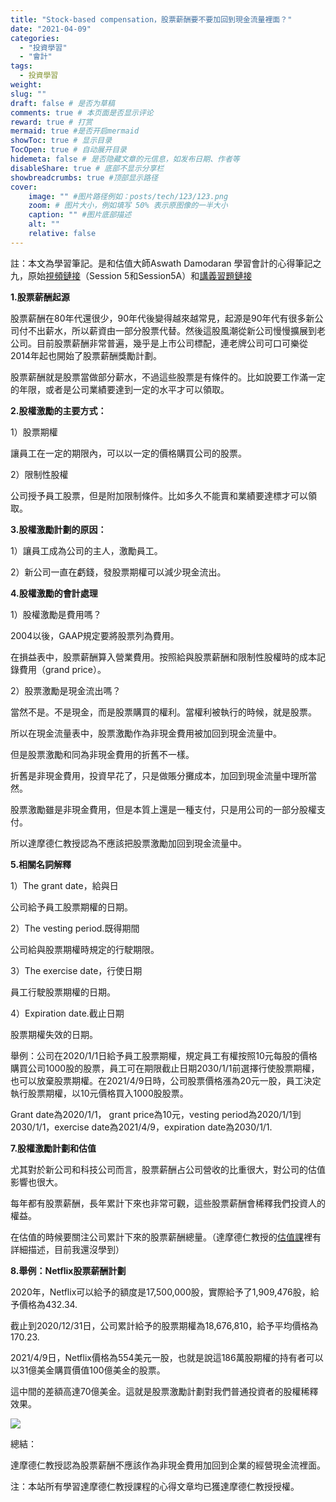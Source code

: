 ```yaml
---
title: "Stock-based compensation，股票薪酬要不要加回到現金流量裡面？"
date: "2021-04-09"
categories: 
  - "投資學習"
  - "會計"
tags: 
  - 投資學習
weight:
slug: ""
draft: false # 是否为草稿
comments: true # 本页面是否显示评论
reward: true # 打赏
mermaid: true #是否开启mermaid
showToc: true # 显示目录
TocOpen: true # 自动展开目录
hidemeta: false # 是否隐藏文章的元信息，如发布日期、作者等
disableShare: true # 底部不显示分享栏
showbreadcrumbs: true #顶部显示路径
cover:
    image: "" #图片路径例如：posts/tech/123/123.png
    zoom: # 图片大小，例如填写 50% 表示原图像的一半大小
    caption: "" #图片底部描述
    alt: ""
    relative: false
---
```


註：本文為學習筆記。是和估值大師Aswath Damodaran 學習會計的心得筆記之九，原始[視頻鏈接](https://www.youtube.com/watch?v=Jbp3-AU9v_g&list=PLUkh9m2BorqmKaLrNBjKtFDhpdFdi8f7C)（Session 5和Session5A）和[講義習題鏈接](http://people.stern.nyu.edu/adamodar/New_Home_Page/webcastacctg.htm)

**1.股票薪酬起源**

股票薪酬在80年代還很少，90年代後變得越來越常見，起源是90年代有很多新公司付不出薪水，所以薪資由一部分股票代替。然後這股風潮從新公司慢慢擴展到老公司。目前股票薪酬非常普遍，幾乎是上市公司標配，連老牌公司可口可樂從2014年起也開始了股票薪酬獎勵計劃。

股票薪酬就是股票當做部分薪水，不過這些股票是有條件的。比如說要工作滿一定的年限，或者是公司業績要達到一定的水平才可以領取。

**2.股權激勵的主要方式：**

1）股票期權

讓員工在一定的期限內，可以以一定的價格購買公司的股票。

2）限制性股權

公司授予員工股票，但是附加限制條件。比如多久不能賣和業績要達標才可以領取。

**3.股權激勵計劃的原因：**

1）讓員工成為公司的主人，激勵員工。

2）新公司一直在虧錢，發股票期權可以減少現金流出。

**4.股權激勵的會計處理**

1）股權激勵是費用嗎？

2004以後，GAAP規定要將股票列為費用。

在損益表中，股票薪酬算入營業費用。按照給與股票薪酬和限制性股權時的成本記錄費用（grand price）。

2）股票激勵是現金流出嗎？

當然不是。不是現金，而是股票購買的權利。當權利被執行的時候，就是股票。

所以在現金流量表中，股票激勵作為非現金費用被加回到現金流量中。

但是股票激勵和同為非現金費用的折舊不一樣。

折舊是非現金費用，投資早花了，只是做賬分攤成本，加回到現金流量中理所當然。

股票激勵雖是非現金費用，但是本質上還是一種支付，只是用公司的一部分股權支付。

所以達摩德仁教授認為不應該把股票激勵加回到現金流量中。

**5.相關名詞解釋**

1）The grant date，給與日

公司給予員工股票期權的日期。

2）The vesting period.既得期間

公司給與股票期權時規定的行駛期限。

3）The exercise date，行使日期

員工行駛股票期權的日期。

4）Expiration date.截止日期

股票期權失效的日期。

舉例：公司在2020/1/1日給予員工股票期權，規定員工有權按照10元每股的價格購買公司1000股的股票，員工可在期限截止日期2030/1/1前選擇行使股票期權，也可以放棄股票期權。在2021/4/9日時，公司股票價格漲為20元一股，員工決定執行股票期權，以10元價格買入1000股股票。

Grant date為2020/1/1， grant price為10元，vesting period為2020/1/1到2030/1/1，exercise date為2021/4/9，expiration date為2030/1/1.

**7.股權激勵計劃和估值**

尤其對於新公司和科技公司而言，股票薪酬占公司營收的比重很大，對公司的估值影響也很大。

每年都有股票薪酬，長年累計下來也非常可觀，這些股票薪酬會稀釋我們投資人的權益。

在估值的時候要關注公司累計下來的股票薪酬總量。（達摩德仁教授的[估值課](https://www.youtube.com/watch?v=znmQ7oMiQrM&list=PLUkh9m2BorqnKWu0g5ZUps_CbQ-JGtbI9)裡有詳細描述，目前我還沒學到）

**8.舉例：Netflix股票薪酬計劃**

2020年，Netflix可以給予的額度是17,500,000股，實際給予了1,909,476股，給予價格為432.34.

截止到2020/12/31日，公司累計給予的股票期權為18,676,810，給予平均價格為170.23.

2021/4/9日，Netflix價格為554美元一股，也就是說這186萬股期權的持有者可以以31億美金購買價值100億美金的股票。

這中間的差額高達70億美金。這就是股票激勵計劃對我們普通投資者的股權稀釋效果。

![](images/netflix-stock-1024x412.jpg)

總結：

達摩德仁教授認為股票薪酬不應該作為非現金費用加回到企業的經營現金流裡面。

注：本站所有學習達摩德仁教授課程的心得文章均已獲達摩德仁教授授權。
